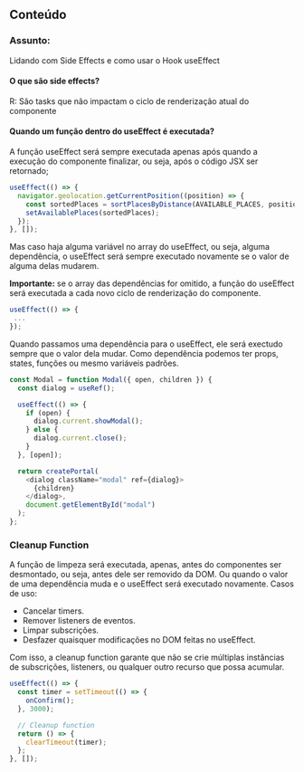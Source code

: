 ## Conteúdo

### Assunto:

Lidando com Side Effects e como usar o Hook useEffect

#### O que são side effects?

R: São tasks que não impactam o ciclo de renderização atual do componente

#### Quando um função dentro do useEffect é executada?

A função useEffect será sempre executada apenas após quando a execução do componente finalizar, ou seja, após o código JSX ser retornado;

```ts
useEffect(() => {
  navigator.geolocation.getCurrentPosition((position) => {
    const sortedPlaces = sortPlacesByDistance(AVAILABLE_PLACES, position.coords.latitude, position.coords.longitude);
    setAvailablePlaces(sortedPlaces);
  });
}, []);
```

Mas caso haja alguma variável no array do useEffect, ou seja, alguma dependência, o useEffect será sempre executado novamente se o valor de alguma delas mudarem.

**Importante:** se o array das dependências for omitido, a função do useEffect será executada a cada novo ciclo de renderização do componente.

```ts
useEffect(() => {
 ...
});
```

Quando passamos uma dependência para o useEffect, ele será exectudo sempre que o valor dela mudar. Como dependência podemos ter props, states, funções ou mesmo variáveis padrões.

```ts
const Modal = function Modal({ open, children }) {
  const dialog = useRef();

  useEffect(() => {
    if (open) {
      dialog.current.showModal();
    } else {
      dialog.current.close();
    }
  }, [open]);

  return createPortal(
    <dialog className="modal" ref={dialog}>
      {children}
    </dialog>,
    document.getElementById("modal")
  );
};
```

### Cleanup Function

A função de limpeza será executada, apenas, antes do componentes ser desmontado, ou seja, antes dele ser removido da DOM. Ou quando o valor de uma dependência muda e o useEffect será executado novamente. Casos de uso:

- Cancelar timers.
- Remover listeners de eventos.
- Limpar subscrições.
- Desfazer quaisquer modificações no DOM feitas no useEffect.

Com isso, a cleanup function garante que não se crie múltiplas instâncias de subscrições, listeners, ou qualquer outro recurso que possa acumular.

```ts
useEffect(() => {
  const timer = setTimeout(() => {
    onConfirm();
  }, 3000);

  // Cleanup function
  return () => {
    clearTimeout(timer);
  };
}, []);
```
